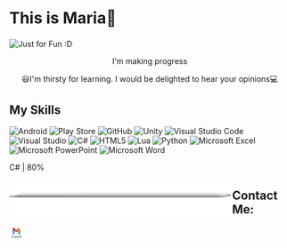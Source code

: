 # This is Maria👋
<img align ="center" src = "https://github.com/MaNaMoMaria/MaNaMoMaria/assets/119574174/65a30196-a4e7-4f04-ba9d-b9042ff5ca75" alt = "Just for Fun :D ">
<p align = "center"> I'm making progress </p>
<p align = "center">😃I'm thirsty for learning. I would be delighted to hear your opinions💻</p>

<h2 >My Skills</h2>

![Android](https://img.shields.io/badge/Android-3DDC84?style=for-the-badge&logo=android&logoColor=white)  ![Play Store](https://img.shields.io/badge/Google_Play-414141?style=for-the-badge&logo=google-play&logoColor=white) ![GitHub](https://img.shields.io/badge/github-%23121011.svg?style=for-the-badge&logo=github&logoColor=white) ![Unity](https://img.shields.io/badge/unity-%23000000.svg?style=for-the-badge&logo=unity&logoColor=white) 	![Visual Studio Code](https://img.shields.io/badge/Visual%20Studio%20Code-0078d7.svg?style=for-the-badge&logo=visual-studio-code&logoColor=white)  ![Visual Studio](https://img.shields.io/badge/Visual%20Studio-5C2D91.svg?style=for-the-badge&logo=visual-studio&logoColor=white) ![C#](https://img.shields.io/badge/c%23-%23239120.svg?style=for-the-badge&logo=csharp&logoColor=white) ![HTML5](https://img.shields.io/badge/html5-%23E34F26.svg?style=for-the-badge&logo=html5&logoColor=white) ![Lua](https://img.shields.io/badge/lua-%232C2D72.svg?style=for-the-badge&logo=lua&logoColor=white) ![Python](https://img.shields.io/badge/python-3670A0?style=for-the-badge&logo=python&logoColor=ffdd54) ![Microsoft Excel](https://img.shields.io/badge/Microsoft_Excel-217346?style=for-the-badge&logo=microsoft-excel&logoColor=white)
![Microsoft PowerPoint](https://img.shields.io/badge/Microsoft_PowerPoint-B7472A?style=for-the-badge&logo=microsoft-powerpoint&logoColor=white) ![Microsoft Word](https://img.shields.io/badge/Microsoft_Word-2B579A?style=for-the-badge&logo=microsoft-word&logoColor=white)





<p >C# | 80% </p><img align = "left" src = "https://github.com/MaNaMoMaria/MaNaMoMaria/blob/main/image/line.png?raw=true" height = 70px width ="400px">

<h2 align = "left"> Contact Me: </h2>
<a href = "mailto: maryam.n.mortazavi@gmail.com"> <img src ="https://github.com/MaNaMoMaria/MaNaMoMaria/blob/main/image/mailIcon.jpg?raw=true" height ="25px" width = "25px" alt = "Send Email"></a>


